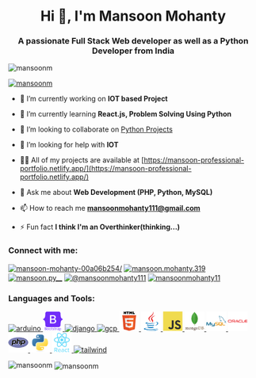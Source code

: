 <h1 align="center">Hi 👋, I'm Mansoon Mohanty</h1>
<h3 align="center">A passionate Full Stack Web developer as well as a Python Developer from India</h3>

<p align="left"> <img src="https://komarev.com/ghpvc/?username=mansoonm&label=Profile%20views&color=0e75b6&style=flat" alt="mansoonm" /> </p>

<p align="left"> <a href="https://github.com/ryo-ma/github-profile-trophy"><img src="https://github-profile-trophy.vercel.app/?username=mansoonm" alt="mansoonm" /></a> </p>

- 🔭 I’m currently working on **IOT based Project**

- 🌱 I’m currently learning **React.js, Problem Solving Using Python**

- 👯 I’m looking to collaborate on [Python Projects](https://github.com/MansoonM/Management-Systems)

- 🤝 I’m looking for help with **IOT**

- 👨‍💻 All of my projects are available at [https://mansoon-professional-portfolio.netlify.app/](https://mansoon-professional-portfolio.netlify.app/)

- 💬 Ask me about **Web Development (PHP, Python, MySQL)**

- 📫 How to reach me **mansoonmohanty111@gmail.com**

- ⚡ Fun fact **I think I'm an Overthinker(thinking...)**

<h3 align="left">Connect with me:</h3>
<p align="left">
<a href="https://linkedin.com/in/mansoon-mohanty-00a06b254/" target="blank"><img align="center" src="https://raw.githubusercontent.com/rahuldkjain/github-profile-readme-generator/master/src/images/icons/Social/linked-in-alt.svg" alt="mansoon-mohanty-00a06b254/" height="30" width="40" /></a>
<a href="https://fb.com/mansoon.mohanty.319" target="blank"><img align="center" src="https://raw.githubusercontent.com/rahuldkjain/github-profile-readme-generator/master/src/images/icons/Social/facebook.svg" alt="mansoon.mohanty.319" height="30" width="40" /></a>
<a href="https://instagram.com/mansoon.py__" target="blank"><img align="center" src="https://raw.githubusercontent.com/rahuldkjain/github-profile-readme-generator/master/src/images/icons/Social/instagram.svg" alt="mansoon.py__" height="30" width="40" /></a>
<a href="https://www.youtube.com/@mansoonmohanty111" target="blank"><img align="center" src="https://raw.githubusercontent.com/rahuldkjain/github-profile-readme-generator/master/src/images/icons/Social/youtube.svg" alt="@mansoonmohanty111" height="30" width="40" /></a>
<a href="https://www.hackerrank.com/mansoonmohanty11" target="blank"><img align="center" src="https://raw.githubusercontent.com/rahuldkjain/github-profile-readme-generator/master/src/images/icons/Social/hackerrank.svg" alt="mansoonmohanty11" height="30" width="40" /></a>
</p>

<h3 align="left">Languages and Tools:</h3>
<p align="left"> <a href="https://www.arduino.cc/" target="_blank" rel="noreferrer"> <img src="https://cdn.worldvectorlogo.com/logos/arduino-1.svg" alt="arduino" width="40" height="40"/> </a> <a href="https://getbootstrap.com" target="_blank" rel="noreferrer"> <img src="https://raw.githubusercontent.com/devicons/devicon/master/icons/bootstrap/bootstrap-plain-wordmark.svg" alt="bootstrap" width="40" height="40"/> </a> <a href="https://www.djangoproject.com/" target="_blank" rel="noreferrer"> <img src="https://cdn.worldvectorlogo.com/logos/django.svg" alt="django" width="40" height="40"/> </a> <a href="https://cloud.google.com" target="_blank" rel="noreferrer"> <img src="https://www.vectorlogo.zone/logos/google_cloud/google_cloud-icon.svg" alt="gcp" width="40" height="40"/> </a> <a href="https://www.w3.org/html/" target="_blank" rel="noreferrer"> <img src="https://raw.githubusercontent.com/devicons/devicon/master/icons/html5/html5-original-wordmark.svg" alt="html5" width="40" height="40"/> </a> <a href="https://www.java.com" target="_blank" rel="noreferrer"> <img src="https://raw.githubusercontent.com/devicons/devicon/master/icons/java/java-original.svg" alt="java" width="40" height="40"/> </a> <a href="https://developer.mozilla.org/en-US/docs/Web/JavaScript" target="_blank" rel="noreferrer"> <img src="https://raw.githubusercontent.com/devicons/devicon/master/icons/javascript/javascript-original.svg" alt="javascript" width="40" height="40"/> </a> <a href="https://www.mongodb.com/" target="_blank" rel="noreferrer"> <img src="https://raw.githubusercontent.com/devicons/devicon/master/icons/mongodb/mongodb-original-wordmark.svg" alt="mongodb" width="40" height="40"/> </a> <a href="https://www.mysql.com/" target="_blank" rel="noreferrer"> <img src="https://raw.githubusercontent.com/devicons/devicon/master/icons/mysql/mysql-original-wordmark.svg" alt="mysql" width="40" height="40"/> </a> <a href="https://www.oracle.com/" target="_blank" rel="noreferrer"> <img src="https://raw.githubusercontent.com/devicons/devicon/master/icons/oracle/oracle-original.svg" alt="oracle" width="40" height="40"/> </a> <a href="https://www.php.net" target="_blank" rel="noreferrer"> <img src="https://raw.githubusercontent.com/devicons/devicon/master/icons/php/php-original.svg" alt="php" width="40" height="40"/> </a> <a href="https://www.python.org" target="_blank" rel="noreferrer"> <img src="https://raw.githubusercontent.com/devicons/devicon/master/icons/python/python-original.svg" alt="python" width="40" height="40"/> </a> <a href="https://reactjs.org/" target="_blank" rel="noreferrer"> <img src="https://raw.githubusercontent.com/devicons/devicon/master/icons/react/react-original-wordmark.svg" alt="react" width="40" height="40"/> </a> <a href="https://tailwindcss.com/" target="_blank" rel="noreferrer"> <img src="https://www.vectorlogo.zone/logos/tailwindcss/tailwindcss-icon.svg" alt="tailwind" width="40" height="40"/> </a> </p>

<p><img align="left" src="https://github-readme-stats.vercel.app/api/top-langs?username=mansoonm&show_icons=true&locale=en&layout=compact" alt="mansoonm" /></p>

<p>&nbsp;<img align="center" src="https://github-readme-stats.vercel.app/api?username=mansoonm&show_icons=true&locale=en" alt="mansoonm" /></p>
